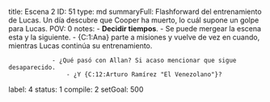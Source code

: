 title:          Escena 2
ID:             51
type:           md
summaryFull:    Flashforward del entrenamiento de Lucas. Un día descubre que Cooper ha muerto, lo cuál supone un golpe para Lucas.
POV:            0
notes:          - **Decidir tiempos**.
                	- Se puede mergear la escena esta y la siguiente.
                - {C:1:Ana} parte a misiones y vuelve de vez en cuando, mientras Lucas continúa su entrenamiento.
                
                - ¿Qué pasó con Allan? Si acaso mencionar que sigue desaparecido.
                	- ¿Y {C:12:Arturo Ramírez "El Venezolano"}?
label:          4
status:         1
compile:        2
setGoal:        500


